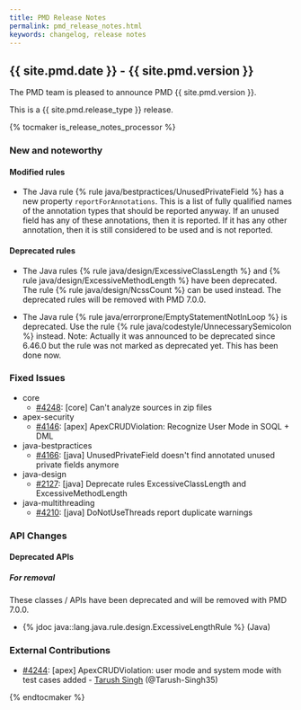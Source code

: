 ```yaml
---
title: PMD Release Notes
permalink: pmd_release_notes.html
keywords: changelog, release notes
---
```


## {{ site.pmd.date }} - {{ site.pmd.version }}

The PMD team is pleased to announce PMD {{ site.pmd.version }}.

This is a {{ site.pmd.release_type }} release.

{% tocmaker is_release_notes_processor %}

### New and noteworthy

#### Modified rules

* The Java rule {% rule java/bestpractices/UnusedPrivateField %} has a new property `reportForAnnotations`.
  This is a list of fully qualified names of the annotation types that should be reported anyway. If an unused field
  has any of these annotations, then it is reported. If it has any other annotation, then it is still considered 
  to be used and is not reported.

#### Deprecated rules

* The Java rules {% rule java/design/ExcessiveClassLength %} and {% rule java/design/ExcessiveMethodLength %}
  have been deprecated. The rule {% rule java/design/NcssCount %} can be used instead.
  The deprecated rules will be removed with PMD 7.0.0.

* The Java rule {% rule java/errorprone/EmptyStatementNotInLoop %} is deprecated.
  Use the rule {% rule java/codestyle/UnnecessarySemicolon %} instead.
  Note: Actually it was announced to be deprecated since 6.46.0 but the rule was not marked as deprecated yet.
  This has been done now.

### Fixed Issues
* core
    * [#4248](https://github.com/pmd/pmd/issues/4248): \[core] Can't analyze sources in zip files
* apex-security
    * [#4146](https://github.com/pmd/pmd/issues/4146): \[apex] ApexCRUDViolation: Recognize User Mode in SOQL + DML
* java-bestpractices
    * [#4166](https://github.com/pmd/pmd/issues/4166): \[java] UnusedPrivateField doesn't find annotated unused private fields anymore
* java-design
    * [#2127](https://github.com/pmd/pmd/issues/2127): \[java] Deprecate rules ExcessiveClassLength and ExcessiveMethodLength
* java-multithreading
    * [#4210](https://github.com/pmd/pmd/issues/4210): \[java] DoNotUseThreads report duplicate warnings

### API Changes

#### Deprecated APIs

##### For removal

These classes / APIs have been deprecated and will be removed with PMD 7.0.0.

* {% jdoc java::lang.java.rule.design.ExcessiveLengthRule %} (Java)

### External Contributions
* [#4244](https://github.com/pmd/pmd/pull/4244): \[apex] ApexCRUDViolation: user mode and system mode with test cases added - [Tarush Singh](https://github.com/Tarush-Singh35) (@Tarush-Singh35)

{% endtocmaker %}
